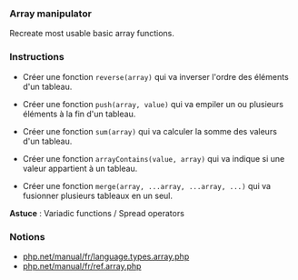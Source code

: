 ### Array manipulator

Recreate most usable basic array functions.

### Instructions

- Créer une fonction `reverse(array)` qui va inverser l'ordre des éléments d'un tableau.


- Créer une fonction `push(array, value)` qui va empiler un ou plusieurs éléments à la fin d'un tableau.


- Créer une fonction `sum(array)` qui va calculer la somme des valeurs d'un tableau.


- Créer une fonction `arrayContains(value, array)` qui va indique si une valeur appartient à un tableau.


- Créer une fonction `merge(array, ...array, ...array, ...)` qui va fusionner plusieurs tableaux en un seul.


__Astuce__ : Variadic functions / Spread operators 

### Notions

- [php.net/manual/fr/language.types.array.php](https://www.php.net/manual/fr/language.types.array.php)
- [php.net/manual/fr/ref.array.php](https://www.php.net/manual/fr/ref.array.php)